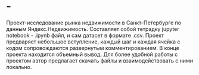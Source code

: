 # -
Проект-исследование рынка недвижимости в Санкт-Петербурге по данным Яндекс.Недвижимость. 
Составляет собой тетрадку jupyter notebook - .ipynb файл, и сам датасет в формате .csv. Проект предваряет небольшое вступление, каждый шаг и каждая ячейка с кодом
сопровождаются развернутым комментированием. В конце проекта находится объемный вывод. Для более удобной работы с проектом автор предлагает скачать файлы и взаимодействовать с ними локально. 
